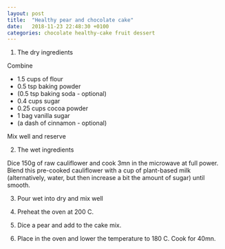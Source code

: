 ```yaml
---
layout: post
title:  "Healthy pear and chocolate cake"
date:   2018-11-23 22:48:30 +0100
categories: chocolate healthy-cake fruit dessert
---
```

1. The dry ingredients

Combine   
* 1.5 cups of flour
* 0.5 tsp baking powder
* (0.5 tsp baking soda - optional)
* 0.4 cups sugar
* 0.25 cups cocoa powder
* 1 bag vanilla sugar
* (a dash of cinnamon - optional)

Mix well and reserve

2. The wet ingredients

Dice 150g of raw cauliflower and cook 3mn in the microwave at full power.
Blend this pre-cooked cauliflower with a cup of plant-based milk (alternatively, water, but then increase a bit the amount of sugar) until smooth.

3. Pour wet into dry and mix well

4. Preheat the oven at 200 C.

5. Dice a pear and add to the cake mix.

6. Place in the oven and lower the temperature to 180 C. Cook for 40mn.
